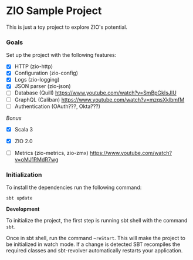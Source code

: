 # ZIO Sample Project

This is just a toy project to explore ZIO's potential. 

### Goals

Set up the project with the following features:

* [X] HTTP (zio-http)
* [X] Configuration (zio-config)
* [X] Logs (zio-logging)
* [X] JSON parser (zio-json)
* [ ] Database (Quill) https://www.youtube.com/watch?v=SmBpGkIsJIU
* [ ] GraphQL (Caliban) https://www.youtube.com/watch?v=mzqsXklbmfM
* [ ] Authentication (OAuth???, Okta???)

_Bonus_

* [X] Scala 3
* [X] ZIO 2.0
* [ ] Metrics (zio-metrics, zio-zmx) https://www.youtube.com/watch?v=oMJ1RMdR7wg


### Initialization

To install the dependencies run the following command:

```
sbt update
```

**Development**

To initialize the project, the first step is running sbt shell with the command `sbt`. 

Once in sbt shell, run the command `~reStart`. This will make the project to be initialized in watch mode. If a change is detected SBT recompiles the required classes and sbt-revolver automatically 
restarts your application.
